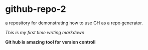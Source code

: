 # github-repo-2
a repository for demonstrating how to use GH as a repo generator.


*This is my first time writing markdown*

**Git hub is amazing tool for version controll**
